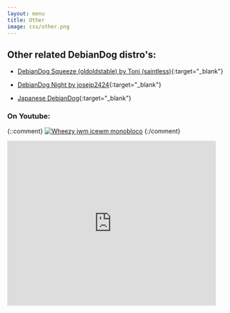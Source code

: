 ```yaml
---
layout: menu
title: Other
image: css/other.png
---
```


## Other related DebianDog distro's:

- [DebianDog Squeeze (oldoldstable) by Toni (saintless)](https://github.com/MintPup/DebianDog-Squeeze){:target="_blank"}   

- [DebianDog Night by josejp2424](http://www.puppylinuxjosejp2424.com/2015/12/debian-dog-night.html){:target="_blank"}    

- [Japanese DebianDog](http://ftp.riken.jp/Linux/simosnet-livecd/debiandog/){:target="_blank"}

### On Youtube:   
{::comment}
[![Wheezy jwm icewm monobloco](http://img.youtube.com/vi/olKIUbHjJhg/0.jpg)](https://www.youtube.com/watch?v=olKIUbHjJhg "DebianDog Wheezy jwm icewm monobloco") 
{:/comment}

<iframe width='480' height='380' src="https://www.youtube.com/embed/olKIUbHjJhg" frameborder="0" allowfullscreen></iframe>

